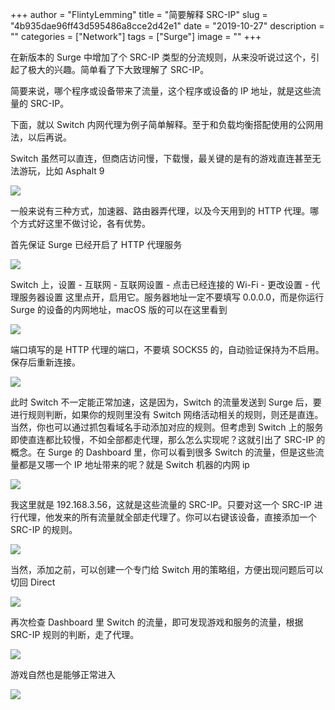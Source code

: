 +++
author = "FlintyLemming"
title = "简要解释 SRC-IP"
slug = "4b935dae96ff43d595486a8cce2d42e1"
date = "2019-10-27"
description = ""
categories = ["Network"]
tags = ["Surge"]
image = ""
+++

在新版本的 Surge 中增加了个 SRC-IP 类型的分流规则，从来没听说过这个，引起了极大的兴趣。简单看了下大致理解了 SRC-IP。

简要来说，哪个程序或设备带来了流量，这个程序或设备的 IP 地址，就是这些流量的 SRC-IP。

下面，就以 Switch 内网代理为例子简单解释。至于和负载均衡搭配使用的公网用法，以后再说。

Switch 虽然可以直连，但商店访问慢，下载慢，最关键的是有的游戏直连甚至无法游玩，比如 Asphalt 9

![](https://img.flinty.moe/blog/posts/2019/10/%E7%AE%80%E8%A6%81%E8%A7%A3%E9%87%8A%20SRC-IP/1.avif)

一般来说有三种方式，加速器、路由器弄代理，以及今天用到的 HTTP 代理。哪个方式好这里不做讨论，各有优势。

首先保证 Surge 已经开启了 HTTP 代理服务

![](https://img.flinty.moe/blog/posts/2019/10/%E7%AE%80%E8%A6%81%E8%A7%A3%E9%87%8A%20SRC-IP/2.avif)

Switch 上，设置 - 互联网 - 互联网设置 - 点击已经连接的 Wi-Fi - 更改设置 - 代理服务器设置 这里点开，启用它。服务器地址一定不要填写 0.0.0.0，而是你运行 Surge 的设备的内网地址，macOS 版的可以在这里看到

![](https://img.flinty.moe/blog/posts/2019/10/%E7%AE%80%E8%A6%81%E8%A7%A3%E9%87%8A%20SRC-IP/3.avif)

端口填写的是 HTTP 代理的端口，不要填 SOCKS5 的，自动验证保持为不启用。保存后重新连接。

![](https://img.flinty.moe/blog/posts/2019/10/%E7%AE%80%E8%A6%81%E8%A7%A3%E9%87%8A%20SRC-IP/4.avif)

此时 Switch 不一定能正常加速，这是因为，Switch 的流量发送到 Surge 后，要进行规则判断，如果你的规则里没有 Switch 网络活动相关的规则，则还是直连。当然，你也可以通过抓包看域名手动添加对应的规则。但考虑到 Switch 上的服务即使直连都比较慢，不如全部都走代理，那么怎么实现呢？这就引出了 SRC-IP 的概念。在 Surge 的 Dashboard 里，你可以看到很多 Switch 的流量，但是这些流量都是又哪一个 IP 地址带来的呢？就是 Switch 机器的内网 ip

![](https://img.flinty.moe/blog/posts/2019/10/%E7%AE%80%E8%A6%81%E8%A7%A3%E9%87%8A%20SRC-IP/5.avif)

我这里就是 192.168.3.56，这就是这些流量的 SRC-IP。只要对这一个 SRC-IP 进行代理，他发来的所有流量就全部走代理了。你可以右键该设备，直接添加一个 SRC-IP 的规则。

![](https://img.flinty.moe/blog/posts/2019/10/%E7%AE%80%E8%A6%81%E8%A7%A3%E9%87%8A%20SRC-IP/6.avif)

当然，添加之前，可以创建一个专门给 Switch 用的策略组，方便出现问题后可以切回 Direct

![](https://img.flinty.moe/blog/posts/2019/10/%E7%AE%80%E8%A6%81%E8%A7%A3%E9%87%8A%20SRC-IP/7.avif)

再次检查 Dashboard 里 Switch 的流量，即可发现游戏和服务的流量，根据 SRC-IP 规则的判断，走了代理。

![](https://img.flinty.moe/blog/posts/2019/10/%E7%AE%80%E8%A6%81%E8%A7%A3%E9%87%8A%20SRC-IP/8.avif)

游戏自然也是能够正常进入

![](https://img.flinty.moe/blog/posts/2019/10/%E7%AE%80%E8%A6%81%E8%A7%A3%E9%87%8A%20SRC-IP/9.avif)